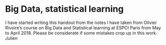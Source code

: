 # Big Data, statistical learning

I have started writing this handout from the notes I have taken from Olivier Rivoire’s course on Big Data and Statistical learning at ESPCI Paris from May to April 2018. Please be considerate if some mistakes crop up in this work.
Julien
